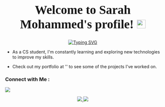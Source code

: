 


<h1 align="center" style="font-size: 40px; font-family: 'Playfair Display', serif;">
  Welcome to Sarah Mohammed's profile!
  <img src="https://media.giphy.com/media/hvRJCLFzcasrR4ia7z/giphy.gif" width="28">
</h1>


<!-- Typing SVG by DenverCoder1 - https://github.com/DenverCoder1/readme-typing-svg -->
<p align="center">
  <a href="https://git.io/typing-svg"><img src="https://readme-typing-svg.demolab.com?font=Playfair+Display&weight=600&size=35&duration=4997&pause=1000&color=297EBE&background=FFEFBD00&center=true&vCenter=true&width=600&height=100&lines=A+Data+Scientist;Be+surrounded+with+first-class+people" alt="Typing SVG" /></a>
</p> 


- As a CS student, I'm constantly learning and exploring new technologies to improve my skills.
  
- Check out my portfolio at '' to see some of the projects I've worked on.


### Connect with Me :

<a href="https://www.linkedin.com/in/sarah-mohammed-b8135a204/" target="_blank">
 <img src="https://img.shields.io/badge/Sarah%20Mohammed-0077B5?style=plastic&logo=linkedin&logoColor=white" />

</a>
<p align="center">
  <a href="mailto:st473614@gmail.com">
    <img src="https://img.shields.io/badge/-Email-red?style=flat-square&logo=gmail&logoColor=white"/>
  </a>
  <a href="https://www.linkedin.com/in/sarah-mohammed-b8135a204/" target="_blank">
    <img src="https://img.shields.io/badge/-LinkedIn-0A66C2?style=flat-square&logo=linkedin&logoColor=white"/>
  </a>
</p>










